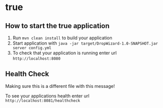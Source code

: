 # true

How to start the true application
---

1. Run `mvn clean install` to build your application
1. Start application with `java -jar target/DropWizard-1.0-SNAPSHOT.jar server config.yml`
1. To check that your application is running enter url `http://localhost:8080`

Health Check
---

Making sure this is a different file with this message!

To see your applications health enter url `http://localhost:8081/healthcheck`
